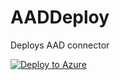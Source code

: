# AADDeploy
Deploys AAD connector

[![Deploy to Azure](https://aka.ms/deploytoazurebutton)](https://portal.azure.com/#create/Microsoft.Template/uri/https%3A%2F%2Fraw.githubusercontent.com%2FCloudGuardianMike%2FAADDeploy%2Fmain%2FEnableAADforCustomer.json)
